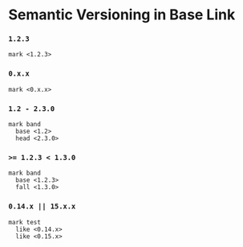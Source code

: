 # Semantic Versioning in Base Link

### `1.2.3`

```
mark <1.2.3>
```

### `0.x.x`

```
mark <0.x.x>
```

### `1.2 - 2.3.0`

```
mark band
  base <1.2>
  head <2.3.0>
```

### `>= 1.2.3 < 1.3.0`

```
mark band
  base <1.2.3>
  fall <1.3.0>
```

### `0.14.x || 15.x.x`

```
mark test
  like <0.14.x>
  like <0.15.x>
```
